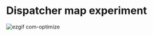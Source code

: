 # Dispatcher map experiment

![ezgif com-optimize](https://cloud.githubusercontent.com/assets/10376290/24781699/15e32b6a-1b4a-11e7-90cf-ba9ee90f9b05.gif)
